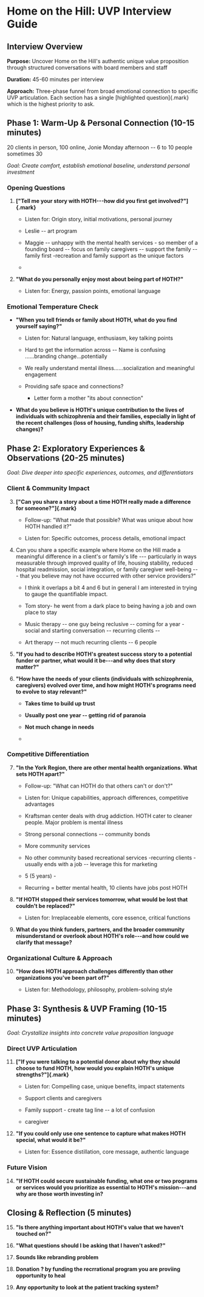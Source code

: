 # **Home on the Hill: UVP Interview Guide**

## **Interview Overview**

**Purpose:** Uncover Home on the Hill\'s authentic unique value
proposition through structured conversations with board members and
staff

**Duration:** 45-60 minutes per interview

**Approach:** Three-phase funnel from broad emotional connection to
specific UVP articulation. Each section has a single [highlighted
question]{.mark} which is the highest priority to ask.

## **Phase 1: Warm-Up & Personal Connection (10-15 minutes)**

20 clients in person, 100 online, Jonie Monday afternoon -- 6 to 10
people sometimes 30

*Goal: Create comfort, establish emotional baseline, understand personal
investment*

### **Opening Questions**

1.  **[\"Tell me your story with HOTH---how did you first get
    involved?\"]{.mark}**

    -   Listen for: Origin story, initial motivations, personal journey

    -   Leslie -- art program

    -   Maggie -- unhappy with the mental health services - so member of
        a founding board -- focus on family caregivers -- support the
        family -- family first -recreation and family support as the
        unique factors

    -   

2.  **\"What do you personally enjoy most about being part of HOTH?\"**

    -   Listen for: Energy, passion points, emotional language

### **Emotional Temperature Check**

-   **\"When you tell friends or family about HOTH, what do you find
    yourself saying?\"**

    -   Listen for: Natural language, enthusiasm, key talking points

    -   Hard to get the information across -- Name is confusing
        ......branding change...potentially

    -   We really understand mental illness......socialization and
        meaningful engagement

    -   Providing safe space and connections?

        -   Letter form a mother "its about connection"

-   **What do you believe is HOTH's unique contribution to the lives of
    individuals with schizophrenia and their families, especially in
    light of the recent challenges (loss of housing, funding shifts,
    leadership changes)?**

## **Phase 2: Exploratory Experiences & Observations (20-25 minutes)**

*Goal: Dive deeper into specific experiences, outcomes, and
differentiators*

### **Client & Community Impact**

3.  **[\"Can you share a story about a time HOTH really made a
    difference for someone?\"]{.mark}**

    -   Follow-up: \"What made that possible? What was unique about how
        HOTH handled it?\"

    -   Listen for: Specific outcomes, process details, emotional impact

4.  Can you share a specific example where Home on the Hill made a
    meaningful difference in a client's or family\'s life ---
    particularly in ways measurable through improved quality of life,
    housing stability, reduced hospital readmission, social integration,
    or family caregiver well-being --- that you believe may not have
    occurred with other service providers?\"

    -   I think it overlaps a bit 4 and 6 but in general I am interested
        in trying to gauge the quantifiable impact.

    -   Tom story- he went from a dark place to being having a job and
        own place to stay

    -   Music therapy -- one guy being reclusive -- coming for a year
        -social and starting conversation -- recurring clients --

    -   Art therapy -- not much recurring clients -- 6 people

5.  **\"If you had to describe HOTH's greatest success story to a
    potential funder or partner, what would it be---and why does that
    story matter?"**

6.  **"How have the needs of your clients (individuals with
    schizophrenia, caregivers) evolved over time, and how might HOTH's
    programs need to evolve to stay relevant?"**

    -   **Takes time to build up trust**

    -   **Usually post one year -- getting rid of paranoia**

    -   **Not much change in needs**

    -   

### **Competitive Differentiation**

7.  **\"In the York Region, there are other mental health organizations.
    What sets HOTH apart?\"**

    -   Follow-up: \"What can HOTH do that others can\'t or don\'t?\"

    -   Listen for: Unique capabilities, approach differences,
        competitive advantages

    -   Kraftsman center deals with drug addiction. HOTH cater to
        cleaner people. Major problem is mental illness

    -   Strong personal connections -- community bonds

    -   More community services

    -   No other community based recreational services -recurring
        clients -usually ends with a job -- leverage this for marketing

    -   5 (5 years) -

    -   Recurring = better mental health, 10 clients have jobs post HOTH

8.  **\"If HOTH stopped their services tomorrow, what would be lost that
    couldn\'t be replaced?\"**

    -   Listen for: Irreplaceable elements, core essence, critical
        functions

9.  **What do you think funders, partners, and the broader community
    misunderstand or overlook about HOTH's role---and how could we
    clarify that message?**

### **Organizational Culture & Approach**

10. **\"How does HOTH approach challenges differently than other
    organizations you\'ve been part of?\"**

    -   Listen for: Methodology, philosophy, problem-solving style

## **Phase 3: Synthesis & UVP Framing (10-15 minutes)**

*Goal: Crystallize insights into concrete value proposition language*

### **Direct UVP Articulation**

11. **["If you were talking to a potential donor about why they should
    choose to fund HOTH, how would you explain HOTH's unique
    strengths?"]{.mark}**

    -   Listen for: Compelling case, unique benefits, impact statements

    -   Support clients and caregivers

    -   Family support - create tag line -- a lot of confusion

    -   caregiver

12. **\"If you could only use one sentence to capture what makes HOTH
    special, what would it be?\"**

    -   Listen for: Essence distillation, core message, authentic
        language

### **Future Vision**

14. **\"If HOTH could secure sustainable funding, what one or two
    programs or services would you prioritize as essential to HOTH's
    mission---and why are those worth investing in?**

## **Closing & Reflection (5 minutes)**

15. **\"Is there anything important about HOTH\'s value that we haven\'t
    touched on?\"**

16. **\"What questions should I be asking that I haven\'t asked?\"**

17. **Sounds like rebranding problem**

18. **Donation ? by funding the recrrational program you are proviing
    opportunity to heal**

19. **Any opportunity to look at the patient tracking system?**
